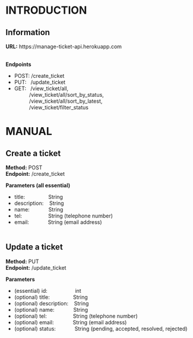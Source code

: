 <h1>INTRODUCTION</h1>

<h2>Information</h2>

<p><strong>URL:</strong> https://manage-ticket-api.herokuapp.com<br><br>

<strong>Endpoints</strong>
- POST: /create_ticket<br>
- PUT: &nbsp;&nbsp;/update_ticket<br>
- GET: &nbsp;&nbsp;/view_ticket/all,<br>
&nbsp;&nbsp;&nbsp;&nbsp;&nbsp;&nbsp;&nbsp;&nbsp;&nbsp;&nbsp;/view_ticket/all/sort_by_status,<br>
&nbsp;&nbsp;&nbsp;&nbsp;&nbsp;&nbsp;&nbsp;&nbsp;&nbsp;&nbsp;/view_ticket/all/sort_by_latest,<br>
&nbsp;&nbsp;&nbsp;&nbsp;&nbsp;&nbsp;&nbsp;&nbsp;&nbsp;&nbsp;/view_ticket/filter_status<br></p>
       
<h1>MANUAL</h1>

<h2>Create a ticket</h2>

<p>
<strong>Method:</strong> POST<br>
<strong>Endpoint:</strong> /create_ticket<br>

<strong>Parameters (all essential)</strong><br>
- title: &nbsp;&nbsp;&nbsp;&nbsp;&nbsp;&nbsp;&nbsp;&nbsp;&nbsp;&nbsp;&nbsp;&nbsp;&nbsp;&nbsp;&nbsp;String<br>
- description: &nbsp;&nbsp;&nbsp;String<br>
- name: &nbsp;&nbsp;&nbsp;&nbsp;&nbsp;&nbsp;&nbsp;&nbsp;&nbsp;&nbsp;&nbsp;&nbsp;String<br>
- tel: &nbsp;&nbsp;&nbsp;&nbsp;&nbsp;&nbsp;&nbsp;&nbsp;&nbsp;&nbsp;&nbsp;&nbsp;&nbsp;&nbsp;&nbsp;&nbsp;&nbsp;String (telephone number)<br>
- email: &nbsp;&nbsp;&nbsp;&nbsp;&nbsp;&nbsp;&nbsp;&nbsp;&nbsp;&nbsp;&nbsp;&nbsp;String (email address)<br><br>
</p>

<h2>Update a ticket</h2>

<p>
<strong>Method:</strong> PUT<br>
<strong>Endpoint:</strong> /update_ticket<br>

<strong>Parameters</strong><br>
- (essential) id: &nbsp;&nbsp;&nbsp;&nbsp;&nbsp;&nbsp;&nbsp;&nbsp;&nbsp;&nbsp;&nbsp;&nbsp;&nbsp;&nbsp;&nbsp;&nbsp;&nbsp;&nbsp;int<br>
- (optional) title: &nbsp;&nbsp;&nbsp;&nbsp;&nbsp;&nbsp;&nbsp;&nbsp;&nbsp;&nbsp;&nbsp;&nbsp;&nbsp;&nbsp;&nbsp;String<br>
- (optional) description: &nbsp;&nbsp;&nbsp;String<br>
- (optional) name: &nbsp;&nbsp;&nbsp;&nbsp;&nbsp;&nbsp;&nbsp;&nbsp;&nbsp;&nbsp;&nbsp;&nbsp;String<br>
- (optional) tel: &nbsp;&nbsp;&nbsp;&nbsp;&nbsp;&nbsp;&nbsp;&nbsp;&nbsp;&nbsp;&nbsp;&nbsp;&nbsp;&nbsp;&nbsp;&nbsp;&nbsp;String (telephone number)<br>
- (optional) email: &nbsp;&nbsp;&nbsp;&nbsp;&nbsp;&nbsp;&nbsp;&nbsp;&nbsp;&nbsp;&nbsp;&nbsp;String (email address)<br>
- (optional) status: &nbsp;&nbsp;&nbsp;&nbsp;&nbsp;&nbsp;&nbsp;&nbsp;&nbsp;&nbsp;&nbsp;&nbsp;String (pending, accepted, resolved, rejected)<br>
</p>

























